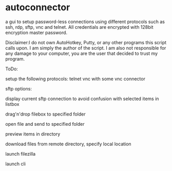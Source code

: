 autoconnector
=============

a gui to  setup password-less connections using different protocols such as ssh, rdp, sftp, vnc and telnet.
All credentials are encrypted with 128bit encryption master password.

Disclaimer:I do not own AutoHotkey, Putty, or any other programs this script calls upon.
I am simply the author of the script.
I am also not responsible for any damage to your computer, you are the user that decided to trust my program.

ToDo:

setup the following protocols:
telnet
vnc with some vnc connector

sftp options:

display current sftp connection to avoid confusion with selected items in listbox

drag'n'drop filebox to specified folder

open file and send to specified folder

preview items in directory

download files from remote directory, specify local location

launch filezilla

launch cli
